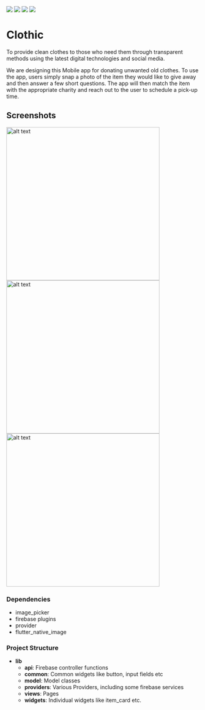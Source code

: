 <p float="left">
<img src="https://img.shields.io/github/issues/mechaadi/Clothic"/>
<img src="https://img.shields.io/github/stars/mechaadi/Clothic"/>
<img src="https://img.shields.io/github/forks/mechaadi/Clothic"/>
<img src="https://img.shields.io/github/license/mechaadi/Clothic"/>
</p>

# Clothic
To provide clean clothes to those who need them through transparent methods using the latest digital technologies and social media.

We are designing this Mobile app for donating unwanted old clothes. To use the app, users simply snap a photo of the item they would like to give away and then answer a few short questions. The app will then match the item with the appropriate charity and reach out to the user to schedule a pick-up time.


## Screenshots
<p float="left">
<img src="https://cdn.discordapp.com/attachments/752645305865994331/752650489635667978/Screenshot_1599516238.png" alt="alt text" height="400px">
<img src="https://cdn.discordapp.com/attachments/752645305865994331/752650486636609586/Screenshot_1599516241.png" alt="alt text" height="400px">
<img src="https://cdn.discordapp.com/attachments/752645305865994331/752650494480089127/Screenshot_1599516243.png" alt="alt text" height="400px">
</p>

### Dependencies
 - image_picker
 - firebase plugins
 - provider
 - flutter_native_image

### Project Structure
  - **lib**
    - **api**: Firebase controller functions
    - **common**: Common widgets like button, input fields etc
    - **model**: Model classes
    - **providers**: Various Providers, including some firebase services
    - **views**: Pages
    - **widgets**: Individual widgets like item_card etc.
    
### 
